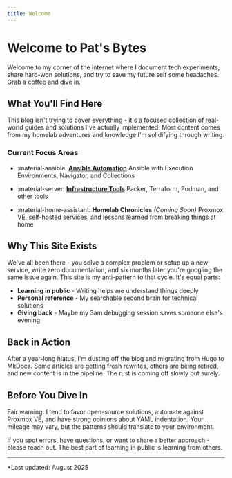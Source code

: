 ```yaml
---
title: Welcome
---
```

# Welcome to Pat's Bytes

Welcome to my corner of the internet where I document tech experiments, share hard-won solutions, and try to save my future self some headaches. Grab a coffee and dive in.

## What You'll Find Here

This blog isn't trying to cover everything - it's a focused collection of real-world guides and solutions I've actually implemented. 
Most content comes from my homelab adventures and knowledge I'm solidifying through writing.

### Current Focus Areas

<div class="grid cards" markdown>

- :material-ansible: **[Ansible Automation](blog/category/ansible-automation)**
  Ansible with Execution Environments, Navigator, and Collections

- :material-server: **[Infrastructure Tools](blog/category/infrastructure-tools)**
  Packer, Terraform, Podman, and other tools

- :material-home-assistant: **Homelab Chronicles** *(Coming Soon)*
  Proxmox VE, self-hosted services, and lessons learned from breaking things at home

</div>

## Why This Site Exists

We've all been there - you solve a complex problem or setup up a new service, write zero documentation, and six months later you're googling the same issue again. This site is my anti-pattern to that cycle. It's equal parts:

- **Learning in public** - Writing helps me understand things deeply
- **Personal reference** - My searchable second brain for technical solutions
- **Giving back** - Maybe my 3am debugging session saves someone else's evening

## Back in Action
After a year-long hiatus, I'm dusting off the blog and migrating from Hugo to MkDocs. Some articles are getting fresh rewrites, others are being retired, and new content is in the pipeline. The rust is coming off slowly but surely.

## Before You Dive In

Fair warning: I tend to favor open-source solutions, automate against Proxmox VE, and have strong opinions about YAML indentation. 
Your mileage may vary, but the patterns should translate to your environment.

If you spot errors, have questions, or want to share a better approach - please reach out. The best part of learning in public is learning from others.


---

*Last updated: August 2025
